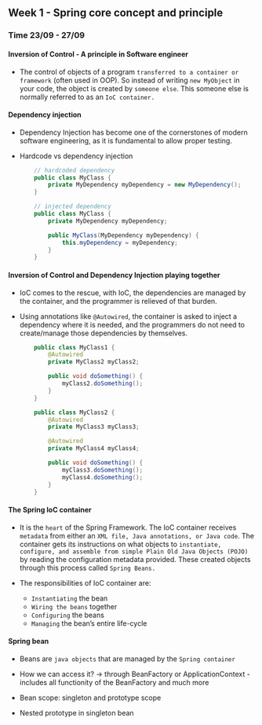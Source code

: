 ## Week 1 - Spring core concept and principle

### Time 23/09 - 27/09

#### Inversion of Control - A principle in Software engineer

+ The control of objects of a program `transferred to a container or framework` (often used in OOP). So instead of writing `new MyObject` in your code, the object is created by `someone else`. This someone else is normally referred to as an `IoC container.`

#### Dependency injection

+ Dependency Injection has become one of the cornerstones of modern software engineering, as it is fundamental to allow proper testing.

+ Hardcode vs dependency injection

    ```java
        // hardcoded dependency
        public class MyClass { 
            private MyDependency myDependency = new MyDependency(); 
        }
    ```

    ```java
        // injected dependency
        public class MyClass { 
            private MyDependency myDependency;

            public MyClass(MyDependency myDependency) {
                this.myDependency = myDependency;
            }
        }
    ```

#### Inversion of Control and Dependency Injection playing together

+ IoC comes to the rescue, with IoC, the dependencies are managed by the container, and the programmer is relieved of that burden.

+ Using annotations like `@Autowired`, the container is asked to inject a dependency where it is needed, and the programmers do not need to create/manage those dependencies by themselves.

    ```java
        public class MyClass1 {
            @Autowired
            private MyClass2 myClass2;

            public void doSomething() {
                myClass2.doSomething();
            }
        }
    ```

    ```java
        public class MyClass2 {
            @Autowired
            private MyClass3 myClass3;

            @Autowired
            private MyClass4 myClass4;

            public void doSomething() {
                myClass3.doSomething();
                myClass4.doSomething();
            }
        }
    ```

#### The Spring IoC container

+ It is the `heart` of the Spring Framework. The IoC container receives `metadata` from either an `XML file, Java annotations, or Java code`. The container gets its instructions on what objects to `instantiate, configure, and assemble from simple Plain Old Java Objects (POJO)` by reading the configuration metadata provided. These created objects through this process called `Spring Beans.`

+ The responsibilities of IoC container are:
  + `Instantiating` the bean
  + `Wiring the beans` together
  + `Configuring` the beans
  + `Managing` the bean’s entire life-cycle

#### Spring bean

+ Beans are `java objects` that are managed by the `Spring container`

+ How we can access it? -> through BeanFactory or ApplicationContext - includes all functionity of the BeanFactory and much more

+ Bean scope: singleton and prototype scope

+ Nested prototype in singleton bean
